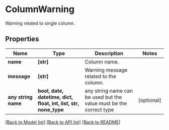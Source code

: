 # ColumnWarning

Warning related to single column.

## Properties
Name | Type | Description | Notes
------------ | ------------- | ------------- | -------------
**name** | **[str]** | Column name. | 
**message** | **[str]** | Warning message related to the column. | 
**any string name** | **bool, date, datetime, dict, float, int, list, str, none_type** | any string name can be used but the value must be the correct type | [optional]

[[Back to Model list]](../README.md#documentation-for-models) [[Back to API list]](../README.md#documentation-for-api-endpoints) [[Back to README]](../README.md)


